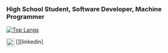 ### High School Student, Software Developer, Machine Programmer
[![Top Langs](https://github-readme-stats.vercel.app/api/top-langs/?username=helvacitaha)](https://github.com/anuraghazra/github-readme-stats)

[<img align="left" alt="helvacitaha | LinkedIn" width="22px" src="https://cdn.jsdelivr.net/npm/simple-icons@v3/icons/linkedin.svg" />][linkedin]
<!--
**helvacitaha/helvacitaha** is a ✨ _special_ ✨ repository because its `README.md` (this file) appears on your GitHub profile.
